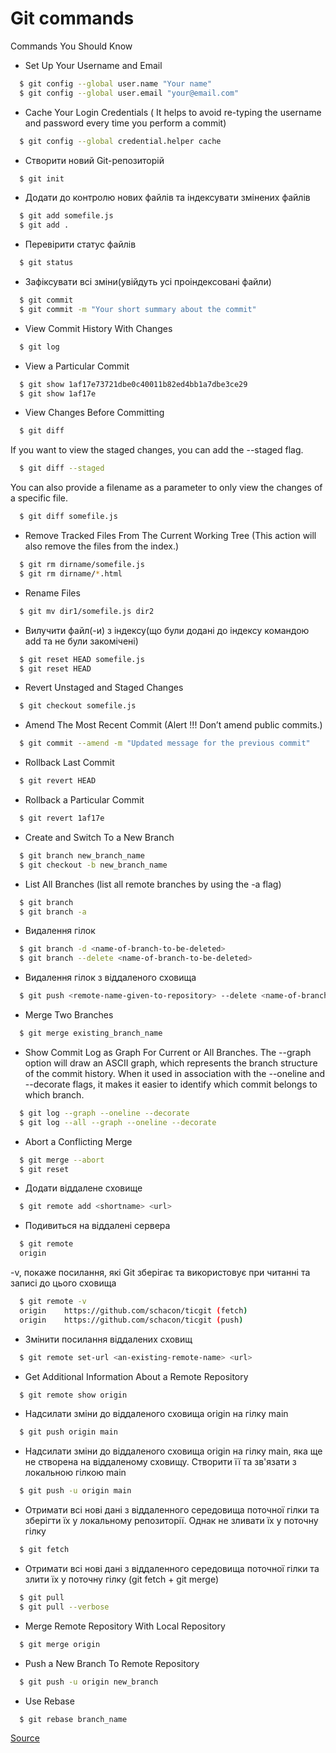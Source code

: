 # Git commands

 Commands You Should Know
- Set Up Your Username and Email

```bash
  $ git config --global user.name "Your name"
  $ git config --global user.email "your@email.com"
```

- Cache Your Login Credentials ( It helps to avoid re-typing the username and password every time you perform a commit)

```bash
  $ git config --global credential.helper cache
```

- Створити новий Git-репозиторій

```bash
  $ git init
```

- Додати до контролю нових файлів та індексувати змінених файлів

```bash
  $ git add somefile.js
  $ git add .
```

- Перевірити статус файлів

```bash
  $ git status
```

- Зафіксувати всі зміни(увійдуть усі проіндексовані файли)

```bash
  $ git commit
  $ git commit -m "Your short summary about the commit"
```

- View Commit History With Changes

```bash
  $ git log
```

- View a Particular Commit

```bash
  $ git show 1af17e73721dbe0c40011b82ed4bb1a7dbe3ce29
  $ git show 1af17e
```

- View Changes Before Committing

```bash
  $ git diff
```
If you want to view the staged changes, you can add the --staged flag.
```bash
  $ git diff --staged
```
You can also provide a filename as a parameter to only view the changes of a specific file.
```bash
  $ git diff somefile.js
```
- Remove Tracked Files From The Current Working Tree (This action will also remove the files from the index.)
```bash
  $ git rm dirname/somefile.js
  $ git rm dirname/*.html
```

- Rename Files
```bash
  $ git mv dir1/somefile.js dir2
```
- Вилучити файл(-и) з індексу(що були додані до індексу командою add та не були закомічені)
```bash
  $ git reset HEAD somefile.js
  $ git reset HEAD
```
- Revert Unstaged and Staged Changes
```bash
  $ git checkout somefile.js
```
- Amend The Most Recent Commit (Alert !!! Don’t amend public commits.)

```bash
  $ git commit --amend -m "Updated message for the previous commit"
```
-  Rollback Last Commit

```bash
  $ git revert HEAD
```
- Rollback a Particular Commit
```bash
  $ git revert 1af17e
```
- Create and Switch To a New Branch
```bash
  $ git branch new_branch_name
  $ git checkout -b new_branch_name
```
- List All Branches (list all remote branches by using the -a flag)
```bash
  $ git branch
  $ git branch -a
```

- Видалення гілок
```bash
  $ git branch -d <name-of-branch-to-be-deleted>
  $ git branch --delete <name-of-branch-to-be-deleted>
```
- Видалення гілок з віддаленого сховища
```bash
  $ git push <remote-name-given-to-repository> --delete <name-of-branch>
```
- Merge Two Branches
```bash
  $ git merge existing_branch_name
```
- Show Commit Log as Graph For Current or All Branches.  The --graph option will draw an ASCII graph, which represents the branch structure of the commit history. When it used in association with the --oneline and --decorate flags, it makes it easier to identify which commit belongs to which branch.
```bash
  $ git log --graph --oneline --decorate
  $ git log --all --graph --oneline --decorate
```
- Abort a Conflicting Merge
```bash
  $ git merge --abort
  $ git reset
```
- Додати віддалене сховище
```bash
  $ git remote add <shortname> <url>
```
- Подивиться на віддалені сервера
```bash
  $ git remote
  origin
```
-v, покаже посилання, які Git зберігає та використовує при читанні та записі до цього сховища
```bash
  $ git remote -v
  origin	https://github.com/schacon/ticgit (fetch)
  origin	https://github.com/schacon/ticgit (push)
```
- Змінити посилання віддалених сховищ
```bash
  $ git remote set-url <an-existing-remote-name> <url>
```
- Get Additional Information About a Remote Repository
```bash
  $ git remote show origin
```
- Надсилати зміни до віддаленого сховища origin на гілку main
```bash
  $ git push origin main
```
- Надсилати зміни до віддаленого сховища origin на гілку main, яка ще не створена на віддаленому сховищу. Створити її та зв'язати з локальною гілкою main
```bash
  $ git push -u origin main
```
- Отримати всі нові дані з віддаленного середовища поточної гілки та зберігти їх у локальному репозиторії. Однак не зливати їх у поточну гілку
```bash
  $ git fetch
```
- Отримати всі нові дані з віддаленного середовища поточної гілки та злити їх у поточну гілку (git fetch + git merge)
```bash
  $ git pull
  $ git pull --verbose
```
- Merge Remote Repository With Local Repository
```bash
  $ git merge origin
```
- Push a New Branch To Remote Repository
```bash
  $ git push -u origin new_branch
```
- Use Rebase
```bash
  $ git rebase branch_name
```
[Source](https://levelup.gitconnected.com/top-30-git-commands-you-should-know-to-master-git-cli-f04e041779bc)
